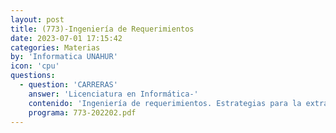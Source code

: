 ```yaml
---
layout: post
title: (773)-Ingeniería de Requerimientos
date: 2023-07-01 17:15:42
categories: Materias
by: 'Informatica UNAHUR'
icon: 'cpu'
questions:
  - question: 'CARRERAS'
    answer: 'Licenciatura en Informática-'
    contenido: 'Ingeniería de requerimientos. Estrategias para la extracción de requerimientos. Herramientas conceptuales para la organización de requerimientos en modelos. Administración y Control de Proyectos. Análisis basado en casos de uso. Análisis orientado a objetos. Estructuración mediante reglas de negocio, invariantes de clase, workflows, entre otros. Nociones sobre métodos formales. Estrategias de análisis en metodologías ágiles. Validación de requerimientos, relación con testing. Herramientas para la automatización de tests de aceptación. Definición de requerimientos no funcionales: performance, escalabilidad, flexibilidad, usabilidad, testeabilidad, robustez, seguridad, etc. Variación del comportamiento del sistema a lo largo del tiempo, diferentes formas de distribución. Comportamiento típico y picos de utilización. Métricas utilizadas.'
    programa: 773-202202.pdf
---
```

